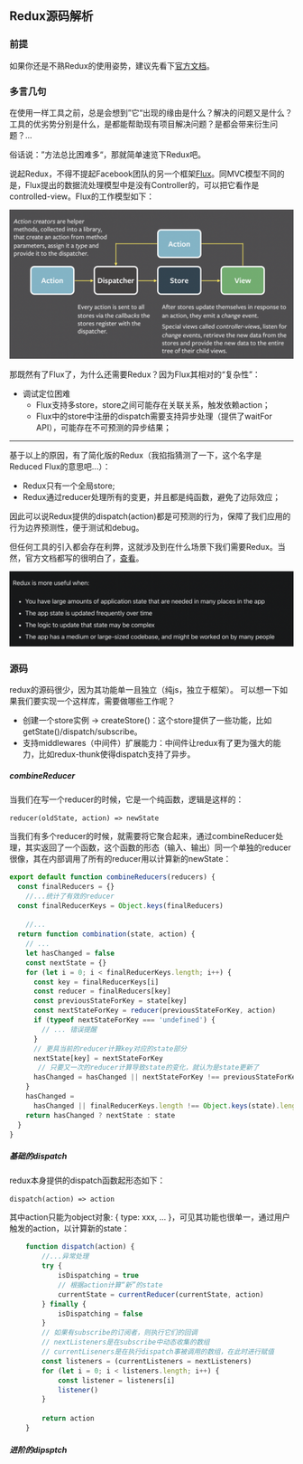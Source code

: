 ## Redux源码解析

### 前提
如果你还是不熟Redux的使用姿势，建议先看下[官方文档](https://redux.js.org/introduction/getting-started)。

### 多言几句
在使用一样工具之前，总是会想到”它“出现的缘由是什么？解决的问题又是什么？工具的优劣势分别是什么，是都能帮助现有项目解决问题？是都会带来衍生问题？...

俗话说：”方法总比困难多“，那就简单速览下Redux吧。

说起Redux，不得不提起Facebook团队的另一个框架[Flux](https://facebook.github.io/flux/)。同MVC模型不同的是，Flux提出的数据流处理模型中是没有Controller的，可以把它看作是controlled-view。Flux的工作模型如下：


![Flux workflow](https://github.com/qianghe/blogs/blob/main/imgs/flux-workflow.png?raw=true)

那既然有了Flux了，为什么还需要Redux？因为Flux其相对的“复杂性”：

* 调试定位困难
   * Flux支持多store，store之间可能存在关联关系，触发依赖action；
   * Flux中的store中注册的dispatch需要支持异步处理（提供了waitFor API），可能存在不可预测的异步结果；
***

基于以上的原因，有了简化版的Redux（我掐指猜测了一下，这个名字是Reduced Flux的意思吧...）：

* Redux只有一个全局store;
* Redux通过reducer处理所有的变更，并且都是纯函数，避免了边际效应；

因此可以说Redux提供的dispatch(action)都是可预测的行为，保障了我们应用的行为边界预测性，便于测试和debug。

但任何工具的引入都会存在利弊，这就涉及到在什么场景下我们需要Redux。当然，官方文档都写的很明白了，[查看](https://redux.js.org/tutorials/essentials/part-1-overview-concepts#when-should-i-use-redux)。

![When should use redux](https://github.com/qianghe/blogs/blob/main/imgs/when-shoul-use-redux.png?raw=true)


### 源码

redux的源码很少，因为其功能单一且独立（纯js，独立于框架）。
可以想一下如果我们要实现一个这样库，需要做哪些工作呢？

* 创建一个store实例 -> createStore()：这个store提供了一些功能，比如getState()/dispatch/subscribe。
* 支持middlewares（中间件）扩展能力：中间件让redux有了更为强大的能力，比如redux-thunk使得dispatch支持了异步。

##### combineReducer

当我们在写一个reducer的时候，它是一个纯函数，逻辑是这样的：

`reducer(oldState, action) => newState`

当我们有多个reducer的时候，就需要将它聚合起来，通过combineReducer处理，其实返回了一个函数，这个函数的形态（输入、输出）同一个单独的reducer很像，其在内部调用了所有的reducer用以计算新的newState：

```javascript
export default function combineReducers(reducers) {
  const finalReducers = {}
	//...统计了有效的reducer
  const finalReducerKeys = Object.keys(finalReducers)

	//...
  return function combination(state, action) {
    // ...
    let hasChanged = false
    const nextState = {}
    for (let i = 0; i < finalReducerKeys.length; i++) {
      const key = finalReducerKeys[i]
      const reducer = finalReducers[key]
      const previousStateForKey = state[key]
      const nextStateForKey = reducer(previousStateForKey, action)
      if (typeof nextStateForKey === 'undefined') {
        // ... 错误提醒
      }
      // 更具当前的reducer计算key对应的state部分
      nextState[key] = nextStateForKey
	   // 只要又一次的reducer计算导致state的变化，就认为是state更新了
      hasChanged = hasChanged || nextStateForKey !== previousStateForKey
    }
    hasChanged =
      hasChanged || finalReducerKeys.length !== Object.keys(state).length
    return hasChanged ? nextState : state
  }
}
```

##### 基础的dispatch
redux本身提供的dispatch函数起形态如下：

`dispatch(action) => action`

其中action只能为object对象: { type: xxx, ... }，可见其功能也很单一，通过用户触发的action，以计算新的state：

```javascript
	function dispatch(action) {
		//...异常处理
		try {
			isDispatching = true
			// 根据action计算“新”的state
			currentState = currentReducer(currentState, action)
		} finally {
			isDispatching = false
		}
		// 如果有subscribe的订阅者，则执行它们的回调
		// nextListeners是在subscribe中动态收集的数组
		// currentLiseners是在执行dispatch事被调用的数组，在此时进行赋值
		const listeners = (currentListeners = nextListeners)
		for (let i = 0; i < listeners.length; i++) {
			const listener = listeners[i]
			listener()
		}
	
		return action
	}
```

##### 进阶的dipsptch



